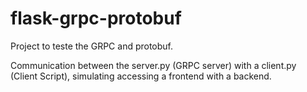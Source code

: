 # flask-grpc-protobuf

Project to teste the GRPC and protobuf.

Communication between the server.py (GRPC server) with a client.py (Client Script), simulating accessing a frontend with a backend.
